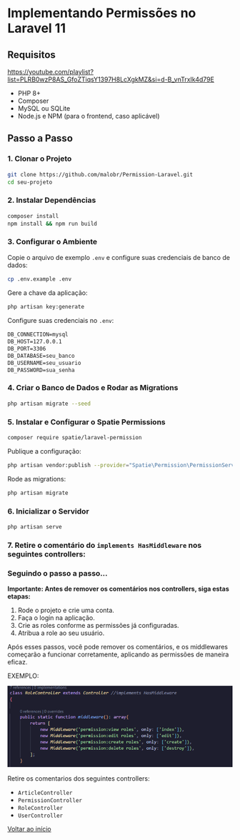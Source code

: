 
<h1 id="inicio">Implementando Permissões no Laravel 11</h1>

## Requisitos

https://youtube.com/playlist?list=PLRB0wzP8AS_GfoZTiqsY1397H8LcXgkMZ&si=d-B_vnTrxIk4d79E

- PHP 8+
- Composer
- MySQL ou SQLite
- Node.js e NPM (para o frontend, caso aplicável)

## Passo a Passo

### 1. Clonar o Projeto

```bash
git clone https://github.com/malobr/Permission-Laravel.git
cd seu-projeto
```

### 2. Instalar Dependências

```bash
composer install
npm install && npm run build
```

### 3. Configurar o Ambiente

Copie o arquivo de exemplo `.env` e configure suas credenciais de banco de dados:

```bash
cp .env.example .env
```

Gere a chave da aplicação:

```bash
php artisan key:generate
```

Configure suas credenciais no `.env`:

```
DB_CONNECTION=mysql
DB_HOST=127.0.0.1
DB_PORT=3306
DB_DATABASE=seu_banco
DB_USERNAME=seu_usuario
DB_PASSWORD=sua_senha
```

### 4. Criar o Banco de Dados e Rodar as Migrations

```bash
php artisan migrate --seed
```

### 5. Instalar e Configurar o Spatie Permissions

```bash
composer require spatie/laravel-permission
```

Publique a configuração:

```bash
php artisan vendor:publish --provider="Spatie\Permission\PermissionServiceProvider"
```

Rode as migrations:

```bash
php artisan migrate
```
### 6. Inicializar o Servidor

```bash
php artisan serve
```


### 7. Retire o comentário do `implements HasMiddleware` nos seguintes controllers:
### Seguindo o passo a passo...

**Importante: Antes de remover os comentários nos controllers, siga estas etapas:**

1. Rode o projeto e crie uma conta.
2. Faça o login na aplicação.
3. Crie as roles conforme as permissões já configuradas.
4. Atribua a role ao seu usuário.

Após esses passos, você pode remover os comentários, e os middlewares começarão a funcionar corretamente, aplicando as permissões de maneira eficaz.

EXEMPLO:

![Imagem de exemplo](backend/img/1.png)


Retire os comentarios dos seguintes controllers:
- `ArticleController`
- `PermissionController`
- `RoleController`
- `UserController`


<a href="#inicio">Voltar ao início</a>

